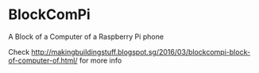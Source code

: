 # BlockComPi
A Block of a Computer of a Raspberry Pi phone

Check http://makingbuildingstuff.blogspot.sg/2016/03/blockcompi-block-of-computer-of.html/ for more info
